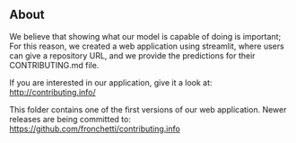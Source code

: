 ## About
We believe that showing what our model is capable of doing is important; For this reason, we created a web application using streamlit, where users can give a repository URL, and we provide the predictions for their CONTRIBUTING.md file. 

If you are interested in our application, give it a look at: http://contributing.info/

This folder contains one of the first versions of our web application. Newer releases are being committed to: https://github.com/fronchetti/contributing.info

